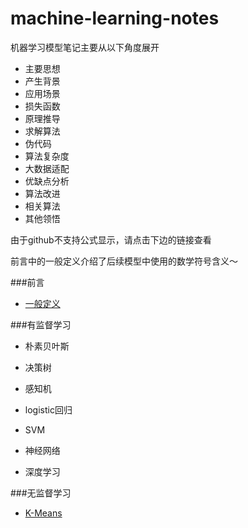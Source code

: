 # machine-learning-notes

机器学习模型笔记主要从以下角度展开

* 主要思想
* 产生背景
* 应用场景
* 损失函数
* 原理推导
* 求解算法
* 伪代码
* 算法复杂度
* 大数据适配
* 优缺点分析
* 算法改进
* 相关算法
* 其他领悟

由于github不支持公式显示，请点击下边的链接查看

前言中的一般定义介绍了后续模型中使用的数学符号含义～

###前言

* [一般定义](https://www.zybuluo.com/Libaier/note/444119)


###有监督学习

* 朴素贝叶斯

* 决策树

* 感知机

* logistic回归

* SVM

* 神经网络

* 深度学习


###无监督学习

* [K-Means](https://www.zybuluo.com/Libaier/note/444574)

